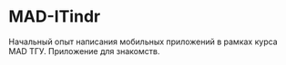 # MAD-ITindr
Начальный опыт написания мобильных приложений в рамках курса MAD ТГУ. Приложение для знакомств.
